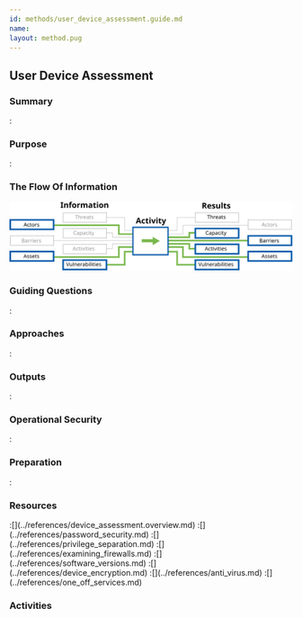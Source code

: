 ```yaml
---
id: methods/user_device_assessment.guide.md
name: 
layout: method.pug
---
```

## User Device Assessment

### Summary
:[](../methods/user_device_assessment/summary.md)
### Purpose
:[](../methods/user_device_assessment/purpose.md)
### The Flow Of Information
![User Device Assessment Information Flow](images/info_flows/user_device_assessment.svg)

### Guiding Questions
:[](../methods/user_device_assessment/guiding_questions.md)
### Approaches
:[](../methods/user_device_assessment/approaches.md)
### Outputs
:[](../methods/user_device_assessment/output.md)
### Operational Security
:[](../methods/user_device_assessment/operational_security.md)
### Preparation
:[](../methods/user_device_assessment/preparation.md)



### Resources
<div class="greybox">
:[](../references/device_assessment.overview.md)
:[](../references/password_security.md)
:[](../references/privilege_separation.md)
:[](../references/examining_firewalls.md)
:[](../references/software_versions.md)
:[](../references/device_encryption.md)
:[](../references/anti_virus.md)
:[](../references/one_off_services.md)
</div>

### Activities

